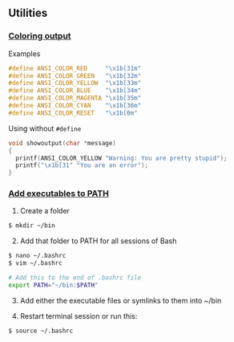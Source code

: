 ## Utilities

### [Coloring output](https://stackoverflow.com/questions/3219393/stdlib-and-colored-output-in-c)

Examples

```c
#define ANSI_COLOR_RED     "\x1b[31m"
#define ANSI_COLOR_GREEN   "\x1b[32m"
#define ANSI_COLOR_YELLOW  "\x1b[33m"
#define ANSI_COLOR_BLUE    "\x1b[34m"
#define ANSI_COLOR_MAGENTA "\x1b[35m"
#define ANSI_COLOR_CYAN    "\x1b[36m"
#define ANSI_COLOR_RESET   "\x1b[0m"
```

Using without `#define`

```c
void showoutput(char *message)
{
  printf(ANSI_COLOR_YELLOW "Warning: You are pretty stupid");
  printf("\x1b[31" "You are an error");
}
```

### [Add executables to PATH](https://askubuntu.com/questions/322772/how-do-i-add-an-executable-to-my-search-path)

1. Create a folder

```bash
$ mkdir ~/bin
```

2. Add that folder to PATH for all sessions of Bash

```bash
$ nano ~/.bashrc
$ vim ~/.bashrc
```

```bash
# Add this to the end of .bashrc file
export PATH="~/bin:$PATH"
```

3. Add either the executable files or symlinks to them into ~/bin

4. Restart terminal session or run this:

```bash
$ source ~/.bashrc
```
